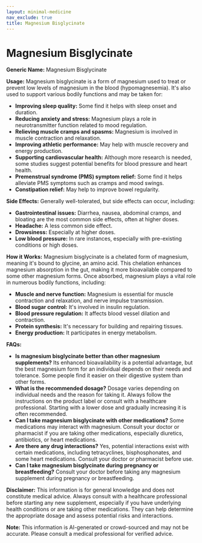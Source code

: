 ```yaml
---
layout: minimal-medicine
nav_exclude: true
title: Magnesium Bisglycinate
---
```


# Magnesium Bisglycinate

**Generic Name:** Magnesium Bisglycinate

**Usage:** Magnesium bisglycinate is a form of magnesium used to treat or prevent low levels of magnesium in the blood (hypomagnesemia).  It's also used to support various bodily functions and may be taken for:

* **Improving sleep quality:** Some find it helps with sleep onset and duration.
* **Reducing anxiety and stress:**  Magnesium plays a role in neurotransmitter function related to mood regulation.
* **Relieving muscle cramps and spasms:** Magnesium is involved in muscle contraction and relaxation.
* **Improving athletic performance:**  May help with muscle recovery and energy production.
* **Supporting cardiovascular health:** Although more research is needed, some studies suggest potential benefits for blood pressure and heart health.
* **Premenstrual syndrome (PMS) symptom relief:** Some find it helps alleviate PMS symptoms such as cramps and mood swings.
* **Constipation relief:**  May help to improve bowel regularity.


**Side Effects:**  Generally well-tolerated, but side effects can occur, including:

* **Gastrointestinal issues:** Diarrhea, nausea, abdominal cramps, and bloating are the most common side effects, often at higher doses.
* **Headache:**  A less common side effect.
* **Drowsiness:**  Especially at higher doses.
* **Low blood pressure:** In rare instances, especially with pre-existing conditions or high doses.


**How it Works:** Magnesium bisglycinate is a chelated form of magnesium, meaning it's bound to glycine, an amino acid. This chelation enhances magnesium absorption in the gut, making it more bioavailable compared to some other magnesium forms. Once absorbed, magnesium plays a vital role in numerous bodily functions, including:

* **Muscle and nerve function:**  Magnesium is essential for muscle contraction and relaxation, and nerve impulse transmission.
* **Blood sugar control:**  It's involved in insulin regulation.
* **Blood pressure regulation:**  It affects blood vessel dilation and contraction.
* **Protein synthesis:**  It's necessary for building and repairing tissues.
* **Energy production:**  It participates in energy metabolism.


**FAQs:**

* **Is magnesium bisglycinate better than other magnesium supplements?**  Its enhanced bioavailability is a potential advantage, but the best magnesium form for an individual depends on their needs and tolerance.  Some people find it easier on their digestive system than other forms.
* **What is the recommended dosage?**  Dosage varies depending on individual needs and the reason for taking it.  Always follow the instructions on the product label or consult with a healthcare professional.  Starting with a lower dose and gradually increasing it is often recommended.
* **Can I take magnesium bisglycinate with other medications?**  Some medications may interact with magnesium. Consult your doctor or pharmacist if you are taking other medications, especially diuretics, antibiotics, or heart medications.
* **Are there any drug interactions?** Yes, potential interactions exist with certain medications, including tetracyclines, bisphosphonates, and some heart medications.  Consult your doctor or pharmacist before use.
* **Can I take magnesium bisglycinate during pregnancy or breastfeeding?** Consult your doctor before taking any magnesium supplement during pregnancy or breastfeeding.


**Disclaimer:** This information is for general knowledge and does not constitute medical advice. Always consult with a healthcare professional before starting any new supplement, especially if you have underlying health conditions or are taking other medications.  They can help determine the appropriate dosage and assess potential risks and interactions.


**Note:** This information is AI-generated or crowd-sourced and may not be accurate. Please consult a medical professional for verified advice.